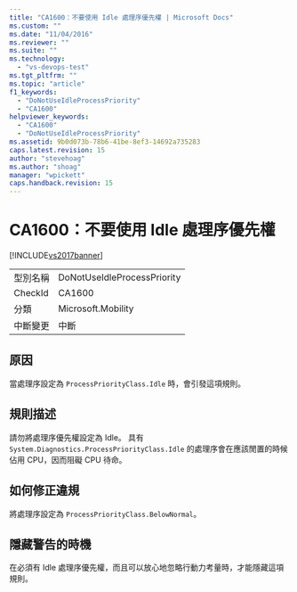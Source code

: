 ```yaml
---
title: "CA1600：不要使用 Idle 處理序優先權 | Microsoft Docs"
ms.custom: ""
ms.date: "11/04/2016"
ms.reviewer: ""
ms.suite: ""
ms.technology: 
  - "vs-devops-test"
ms.tgt_pltfrm: ""
ms.topic: "article"
f1_keywords: 
  - "DoNotUseIdleProcessPriority"
  - "CA1600"
helpviewer_keywords: 
  - "CA1600"
  - "DoNotUseIdleProcessPriority"
ms.assetid: 9b0d073b-78b6-41be-8ef3-14692a735283
caps.latest.revision: 15
author: "stevehoag"
ms.author: "shoag"
manager: "wpickett"
caps.handback.revision: 15
---
```

# CA1600：不要使用 Idle 處理序優先權
[!INCLUDE[vs2017banner](../code-quality/includes/vs2017banner.md)]

|||  
|-|-|  
|型別名稱|DoNotUseIdleProcessPriority|  
|CheckId|CA1600|  
|分類|Microsoft.Mobility|  
|中斷變更|中斷|  
  
## 原因  
 當處理序設定為 `ProcessPriorityClass.Idle` 時，會引發這項規則。  
  
## 規則描述  
 請勿將處理序優先權設定為 Idle。  具有 `System.Diagnostics.ProcessPriorityClass.Idle` 的處理序會在應該閒置的時候佔用 CPU，因而阻礙 CPU 待命。  
  
## 如何修正違規  
 將處理序設定為 `ProcessPriorityClass.BelowNormal`。  
  
## 隱藏警告的時機  
 在必須有 Idle 處理序優先權，而且可以放心地忽略行動力考量時，才能隱藏這項規則。